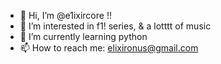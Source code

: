 - 👋 Hi, I’m @e1ixircore !!
- 👀 I’m interested in f1! series, & a lotttt of music
- 🌱 I’m currently learning python
- 📫 How to reach me: elixironus@gmail.com
<!---
e1ixircore/e1ixircore is a ✨ special ✨ repository because its `README.md` (this file) appears on your GitHub profile.
You can click the Preview link to take a look at your changes.
--->
